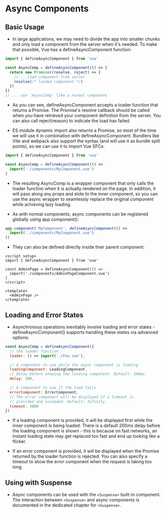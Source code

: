 # Async Components

## Basic Usage

- In large applications, we may need to divide the app into smaller chunks and only load a component from the server when it's needed. To make that possible, Vue has a defineAsyncComponent function:

```js
import { defineAsyncComponent } from 'vue'

const AsyncComp = defineAsyncComponent(() => {
  return new Promise((resolve, reject) => {
    // ...load component from server
    resolve(/* loaded component */)
  })
})
// ... use `AsyncComp` like a normal component
```

- As you can see, defineAsyncComponent accepts a loader function that returns a Promise. The Promise's resolve callback should be called when you have retrieved your component definition from the server. You can also call reject(reason) to indicate the load has failed.

- ES module dynamic import also returns a Promise, so most of the time we will use it in combination with defineAsyncComponent. Bundlers like Vite and webpack also support the syntax (and will use it as bundle split points), so we can use it to import Vue SFCs:

```js
import { defineAsyncComponent } from 'vue'

const AsyncComp = defineAsyncComponent(() =>
  import('./components/MyComponent.vue')
)
```

- The resulting AsyncComp is a wrapper component that only calls the loader function when it is actually rendered on the page. In addition, it will pass along any props and slots to the inner component, so you can use the async wrapper to seamlessly replace the original component while achieving lazy loading.

- As with normal components, async components can be registered globally using app.component():

```js
app.component('MyComponent', defineAsyncComponent(() =>
  import('./components/MyComponent.vue')
))
```

- They can also be defined directly inside their parent component:

```vue
<script setup>
import { defineAsyncComponent } from 'vue'

const AdminPage = defineAsyncComponent(() =>
  import('./components/AdminPageComponent.vue')
)
</script>

<template>
  <AdminPage />
</template>
```

## Loading and Error States

- Asynchronous operations inevitably involve loading and error states - defineAsyncComponent() supports handling these states via advanced options:

```js
const AsyncComp = defineAsyncComponent({
  // the loader function
  loader: () => import('./Foo.vue'),

  // A component to use while the async component is loading
  loadingComponent: LoadingComponent,
  // Delay before showing the loading component. Default: 200ms.
  delay: 200,

  // A component to use if the load fails
  errorComponent: ErrorComponent,
  // The error component will be displayed if a timeout is
  // provided and exceeded. Default: Infinity.
  timeout: 3000
})
```

- If a loading component is provided, it will be displayed first while the inner component is being loaded. There is a default 200ms delay before the loading component is shown - this is because on fast networks, an instant loading state may get replaced too fast and end up looking like a flicker.

- If an error component is provided, it will be displayed when the Promise returned by the loader function is rejected. You can also specify a timeout to show the error component when the request is taking too long.

## Using with Suspense

- Async components can be used with the `<Suspense>` built-in component. The interaction between `<Suspense>` and async components is documented in the dedicated chapter for `<Suspense>`.


